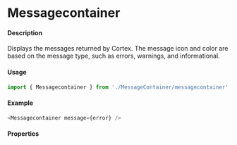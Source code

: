 # Messagecontainer

#### Description

Displays the messages returned by Cortex. The message icon and color are based on the message type, such as errors, warnings, and informational.

#### Usage

```js
import { Messagecontainer } from './MessageContainer/messagecontainer';
```

#### Example

```js
<Messagecontainer message={error} />
```

#### Properties

<!-- PROPS -->

